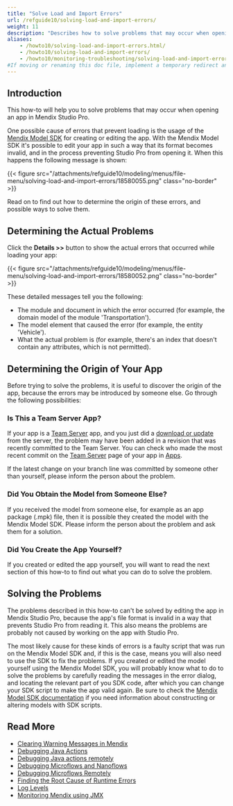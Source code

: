 ```yaml
---
title: "Solve Load and Import Errors"
url: /refguide10/solving-load-and-import-errors/
weight: 11
description: "Describes how to solve problems that may occur when opening an app."
aliases:
    - /howto10/solving-load-and-import-errors.html/
    - /howto10/solving-load-and-import-errors/
    - /howto10/monitoring-troubleshooting/solving-load-and-import-errors/
#If moving or renaming this doc file, implement a temporary redirect and let the respective team know they should update the URL in the product. See Mapping to Products for more details.
---
```


## Introduction

This how-to will help you to solve problems that may occur when opening an app in Mendix Studio Pro.

One possible cause of errors that prevent loading is the usage of the [Mendix Model SDK](/apidocs-mxsdk/mxsdk/) for creating or editing the app. With the Mendix Model SDK it's possible to edit your app in such a way that its format becomes invalid, and in the process preventing Studio Pro from opening it. When this happens the following message is shown:

{{< figure src="/attachments/refguide10/modeling/menus/file-menu/solving-load-and-import-errors/18580055.png" class="no-border" >}}

Read on to find out how to determine the origin of these errors, and possible ways to solve them.

## Determining the Actual Problems

Click the **Details >>** button to show the actual errors that occurred while loading your app:

{{< figure src="/attachments/refguide10/modeling/menus/file-menu/solving-load-and-import-errors/18580052.png" class="no-border" >}}

These detailed messages tell you the following:

* The module and document in which the error occurred (for example, the domain model of the module 'Transportation').
* The model element that caused the error (for example, the entity 'Vehicle').
* What the actual problem is (for example, there's an index that doesn't contain any attributes, which is not permitted).

## Determining the Origin of Your App

Before trying to solve the problems, it is useful to discover the origin of the app, because the errors may be introduced by someone else. Go through the following possibilities:

### Is This a Team Server App?

If your app is a [Team Server](/developerportal/general/team-server/) app, and you just did a [download or update](/refguide10/using-version-control-in-studio-pro/) from the server, the problem may have been added in a revision that was recently committed to the Team Server. You can check who made the most recent commit on the [Team Server](/developerportal/general/team-server/) page of your app in [Apps](https://sprintr.home.mendix.com).

If the latest change on your branch line was committed by someone other than yourself, please inform the person about the problem.

### Did You Obtain the Model from Someone Else?

If you received the model from someone else, for example as an app package (.mpk) file, then it is possible they created the model with the Mendix Model SDK. Please inform the person about the problem and ask them for a solution.

### Did You Create the App Yourself?

If you created or edited the app yourself, you will want to read the next section of this how-to to find out what you can do to solve the problem.

## Solving the Problems

The problems described in this how-to can't be solved by editing the app in Mendix Studio Pro, because the app's file format is invalid in a way that prevents Studio Pro from reading it. This also means the problems are probably not caused by working on the app with Studio Pro.

The most likely cause for these kinds of errors is a faulty script that was run on the Mendix Model SDK and, if this is the case, means you will also need to use the SDK to fix the problems. If you created or edited the model yourself using the Mendix Model SDK, you will probably know what to do to solve the problems by carefully reading the messages in the error dialog, and locating the relevant part of you SDK code, after which you can change your SDK script to make the app valid again. Be sure to check the [Mendix Model SDK documentation](/apidocs-mxsdk/mxsdk/) if you need information about constructing or altering models with SDK scripts.

## Read More

* [Clearing Warning Messages in Mendix](/howto10/monitoring-troubleshooting/clear-warning-messages/)
* [Debugging Java Actions](/howto10/monitoring-troubleshooting/debug-java-actions/)
* [Debugging Java actions remotely](/howto10/monitoring-troubleshooting/debug-java-actions-remotely/)
* [Debugging Microflows and Nanoflows](/refguide10/debug-microflows-and-nanoflows/)
* [Debugging Microflows Remotely](/refguide10/debug-microflows-remotely/)
* [Finding the Root Cause of Runtime Errors](/howto10/monitoring-troubleshooting/finding-the-root-cause-of-runtime-errors/)
* [Log Levels](/howto10/monitoring-troubleshooting/log-levels/)
* [Monitoring Mendix using JMX](/developerportal/deploy/monitoring-mendix-using-jmx/)
